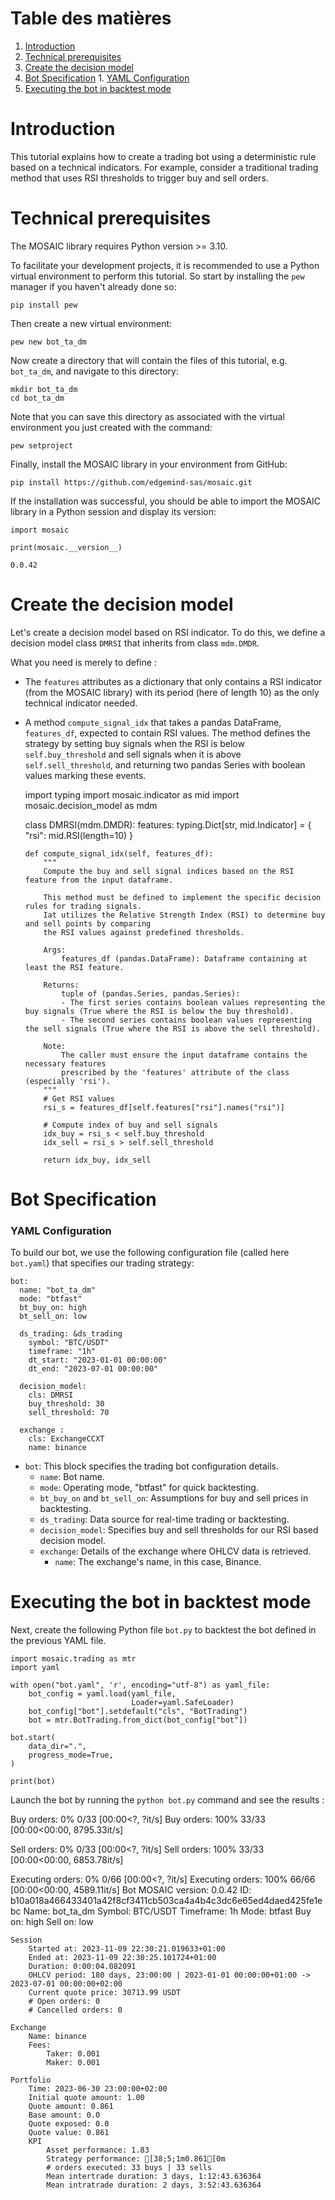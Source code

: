 
# Table des matières

1.  [Introduction](#introduction)
2.  [Technical prerequisites](#init-env)
3.  [Create the decision model](#orgda5ba18)
4.  [Bot Specification](#org90af8f7)
        1.  [YAML Configuration](#orga485c72)
5.  [Executing the bot in backtest mode](#orgaa19343)



<a id="introduction"></a>

# Introduction

This tutorial explains how to create a trading bot using a deterministic rule based on a technical
indicators. For example, consider a traditional trading method that uses RSI thresholds to
trigger buy and sell orders.


<a id="init-env"></a>

# Technical prerequisites

The MOSAIC library requires Python version >= 3.10.

To facilitate your development projects, it is recommended to use a Python virtual environment to
perform this tutorial. So start by installing the `pew` manager if you haven't already done so: 

    pip install pew

Then create a new virtual environment:

    pew new bot_ta_dm

Now create a directory that will contain the files of this tutorial, e.g. `bot_ta_dm`, and
navigate to this directory: 

    mkdir bot_ta_dm
    cd bot_ta_dm

Note that you can save this directory as associated with the virtual environment you just created
with the command: 

    pew setproject

Finally, install the MOSAIC library in your environment from GitHub:

    pip install https://github.com/edgemind-sas/mosaic.git          

If the installation was successful, you should be able to import the MOSAIC library in a Python
session and display its version: 

    import mosaic
    
    print(mosaic.__version__)

    0.0.42


<a id="orgda5ba18"></a>

# Create the decision model

Let's create a decision model based on RSI indicator. To do this, we define a decision model class
`DMRSI` that inherits from class `mdm.DMDR`.

What you need is merely to define :

-   The `features` attributes as a dictionary that only contains a RSI indicator (from the MOSAIC
    library) with its period (here of length 10) as the only technical indicator needed.
-   A method `compute_signal_idx` that takes a pandas DataFrame, `features_df`, expected to contain
    RSI values. The method defines the strategy by setting buy signals when the RSI is below `self.buy_threshold` and sell signals when
    it is above `self.sell_threshold`, and returning two pandas Series with boolean values marking these
    events.

    import typing
    import mosaic.indicator as mid
    import mosaic.decision_model as mdm
    
    class DMRSI(mdm.DMDR):
        features: typing.Dict[str, mid.Indicator] = {
            "rsi": mid.RSI(length=10)
        }
    
        def compute_signal_idx(self, features_df):
            """
            Compute the buy and sell signal indices based on the RSI feature from the input dataframe.
    
            This method must be defined to implement the specific decision rules for trading signals.
            Iat utilizes the Relative Strength Index (RSI) to determine buy and sell points by comparing
            the RSI values against predefined thresholds.
    
            Args:
                features_df (pandas.DataFrame): Dataframe containing at least the RSI feature.
    
            Returns:
                tuple of (pandas.Series, pandas.Series): 
                - The first series contains boolean values representing the buy signals (True where the RSI is below the buy threshold).
                - The second series contains boolean values representing the sell signals (True where the RSI is above the sell threshold).
    
            Note:
                The caller must ensure the input dataframe contains the necessary features
                prescribed by the 'features' attribute of the class (especially 'rsi').
            """
            # Get RSI values
            rsi_s = features_df[self.features["rsi"].names("rsi")]
    
            # Compute index of buy and sell signals
            idx_buy = rsi_s < self.buy_threshold
            idx_sell = rsi_s > self.sell_threshold
    
            return idx_buy, idx_sell


<a id="org90af8f7"></a>

# Bot Specification


<a id="orga485c72"></a>

### YAML Configuration

To build our bot, we use the following configuration file (called here `bot.yaml`) that specifies
our trading strategy:

    bot:
      name: "bot_ta_dm"
      mode: "btfast"
      bt_buy_on: high
      bt_sell_on: low
      
      ds_trading: &ds_trading
        symbol: "BTC/USDT"
        timeframe: "1h"
        dt_start: "2023-01-01 00:00:00"
        dt_end: "2023-07-01 00:00:00"
        
      decision_model:
        cls: DMRSI
        buy_threshold: 30
        sell_threshold: 70
                
      exchange :
        cls: ExchangeCCXT
        name: binance

-   `bot`: This block specifies the trading bot configuration details.
    -   `name`: Bot name.
    -   `mode`: Operating mode, "btfast" for quick backtesting.
    -   `bt_buy_on` and `bt_sell_on`: Assumptions for buy and sell prices in backtesting.
    -   `ds_trading`: Data source for real-time trading or backtesting.
    -   `decision_model`: Specifies buy and sell thresholds for our RSI based decision model.
    -   `exchange`: Details of the exchange where OHLCV data is retrieved.
        -   `name`: The exchange's name, in this case, Binance.


<a id="orgaa19343"></a>

# Executing the bot in backtest mode

Next, create the following Python file `bot.py` to backtest the bot defined in the previous YAML
file.

    import mosaic.trading as mtr
    import yaml
    
    with open("bot.yaml", 'r', encoding="utf-8") as yaml_file:
        bot_config = yaml.load(yaml_file,
                               Loader=yaml.SafeLoader)
        bot_config["bot"].setdefault("cls", "BotTrading")
        bot = mtr.BotTrading.from_dict(bot_config["bot"])
    
    bot.start(
        data_dir=".",
        progress_mode=True,
    )
    
    print(bot)

Launch the bot by running the `python bot.py` command and see the results :

    Buy orders:   0% 0/33 [00:00<?, ?it/s]Buy orders: 100% 33/33 [00:00<00:00, 8795.33it/s]
    Sell orders:   0% 0/33 [00:00<?, ?it/s]Sell orders: 100% 33/33 [00:00<00:00, 6853.78it/s]
    Executing orders:   0% 0/66 [00:00<?, ?it/s]Executing orders: 100% 66/66 [00:00<00:00, 4589.11it/s]
    Bot
        MOSAIC version: 0.0.42
        ID: b10a018a466433401a42f8cf3411cb503ca4a4b4c3dc6e65ed4daed425fe1ebc
        Name: bot_ta_dm
        Symbol: BTC/USDT
        Timeframe: 1h
        Mode: btfast
            Buy on: high
            Sell on: low
    
    Session
        Started at: 2023-11-09 22:30:21.019633+01:00
        Ended at: 2023-11-09 22:30:25.101724+01:00
        Duration: 0:00:04.082091
        OHLCV period: 180 days, 23:00:00 | 2023-01-01 00:00:00+01:00 -> 2023-07-01 00:00:00+02:00
        Current quote price: 30713.99 USDT
        # Open orders: 0
        # Cancelled orders: 0
    
    Exchange
        Name: binance
        Fees:
            Taker: 0.001
            Maker: 0.001
    
    Portfolio
        Time: 2023-06-30 23:00:00+02:00
        Initial quote amount: 1.00
        Quote amount: 0.861
        Base amount: 0.0
        Quote exposed: 0.0
        Quote value: 0.861
        KPI
            Asset performance: 1.83
            Strategy performance: [38;5;1m0.861[0m
            # orders executed: 33 buys | 33 sells
            Mean intertrade duration: 3 days, 1:12:43.636364
            Mean intratrade duration: 2 days, 3:52:43.636364

